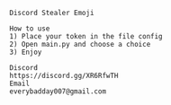 ```````````````````````````````````````````````
Discord Stealer Emoji

How to use
1) Place your token in the file config
2) Open main.py and choose a choice
3) Enjoy

Discord
https://discord.gg/XR6RfwTH
Email
everybadday007@gmail.com
```````````````````````````````````````````````

